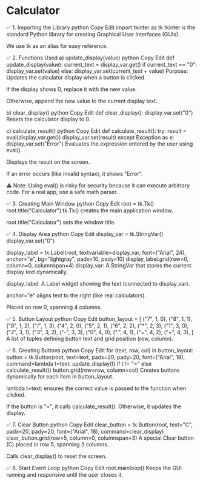 # Calculator
✅ 1. Importing the Library
python
Copy
Edit
import tkinter as tk
tkinter is the standard Python library for creating Graphical User Interfaces (GUIs).

We use tk as an alias for easy reference.

✅ 2. Functions Used
a) update_display(value)
python
Copy
Edit
def update_display(value):
    current_text = display_var.get()
    if current_text == "0":
        display_var.set(value)
    else:
        display_var.set(current_text + value)
Purpose: Updates the calculator display when a button is clicked.

If the display shows 0, replace it with the new value.

Otherwise, append the new value to the current display text.

b) clear_display()
python
Copy
Edit
def clear_display():
    display_var.set("0")
Resets the calculator display to 0.

c) calculate_result()
python
Copy
Edit
def calculate_result():
    try:
        result = eval(display_var.get())
        display_var.set(result)
    except Exception as e:
        display_var.set("Error")
Evaluates the expression entered by the user using eval().

Displays the result on the screen.

If an error occurs (like invalid syntax), it shows "Error".

⚠ Note: Using eval() is risky for security because it can execute arbitrary code. For a real app, use a safe math parser.

✅ 3. Creating Main Window
python
Copy
Edit
root = tk.Tk()
root.title("Calculator")
tk.Tk() creates the main application window.

root.title("Calculator") sets the window title.

✅ 4. Display Area
python
Copy
Edit
display_var = tk.StringVar()
display_var.set("0")

display_label = tk.Label(root, textvariable=display_var, font=("Arial", 24), anchor="e", bg="lightgray", padx=10, pady=10)
display_label.grid(row=0, column=0, columnspan=4)
display_var: A StringVar that stores the current display text dynamically.

display_label: A Label widget showing the text (connected to display_var).

anchor="e" aligns text to the right (like real calculators).

Placed on row 0, spanning 4 columns.

✅ 5. Button Layout
python
Copy
Edit
button_layout = [
    ("7", 1, 0), ("8", 1, 1), ("9", 1, 2), ("/", 1, 3),
    ("4", 2, 0), ("5", 2, 1), ("6", 2, 2), ("*", 2, 3),
    ("1", 3, 0), ("2", 3, 1), ("3", 3, 2), ("-", 3, 3),
    ("0", 4, 0), (".", 4, 1), ("=", 4, 2), ("+", 4, 3),
]
A list of tuples defining button text and grid position (row, column).

✅ 6. Creating Buttons
python
Copy
Edit
for (text, row, col) in button_layout:
    button = tk.Button(root, text=text, padx=20, pady=20, font=("Arial", 18),
                       command=lambda t=text: update_display(t) if t != "=" else calculate_result())
    button.grid(row=row, column=col)
Creates buttons dynamically for each item in button_layout.

lambda t=text: ensures the correct value is passed to the function when clicked.

If the button is "=", it calls calculate_result(). Otherwise, it updates the display.

✅ 7. Clear Button
python
Copy
Edit
clear_button = tk.Button(root, text="C", padx=20, pady=20, font=("Arial", 18), command=clear_display)
clear_button.grid(row=5, column=0, columnspan=3)
A special Clear button (C) placed in row 5, spanning 3 columns.

Calls clear_display() to reset the screen.

✅ 8. Start Event Loop
python
Copy
Edit
root.mainloop()
Keeps the GUI running and responsive until the user closes it.
